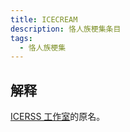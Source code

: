 ```yaml
---
title: ICECREAM
description: 恪人族梗集条目
tags:
  - 恪人族梗集
---
```


## 解释

[ICERSS 工作室](../ICERSS工作室)的原名。
